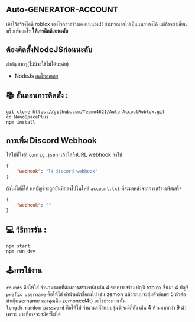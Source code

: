 ## Auto-GENERATOR-ACCOUNT

เอ้าไว้สร้างไอดี roblox เองไวกว่าสร้างเองเเน่นอน!! สามารถเอาไปเป็นเเนวทางได้
เเต่ถ้าจะเปลี่ยนหรือเพิ่มอะไร **ให้เครดิตด้วยนะคับ**

## ต้องติดตั้งNodeJSก่อนนะคับ
สำคัญมากๆ(ไม่มีจะใช้ไม่ได้นะคับ)

* NodeJs [กดโหลดเลย](https://nodejs.org/en/)

## 📚 ขั้นตอนการติดตั้ง :

```
git clone https://github.com/Teemo4621/Auto-AccoutRoblox.git
cd NanoSpacePlus
npm install
```

## การเพิ่ม Discord Webhook
ให้ไปที่ไฟล์ `config.json` เเล้วใส่ลิ้งURL webhook ลงไป
```json
{
    "webhook": "ใส่ discord webhook"
}
```
ถ้าไม่ใส่ก็ได้ เเต่บัญชีจะถูกบันทึกลงไปในไฟล์ `account.txt` ที่จะมาหลังจากการสร้างรหัสเสร็จ
```json
{
    "webhook": ""
}
```

## 💻 วิธีการรัน :

```
npm start
npm run dev
```

## 🕹การใช้งาน
`rounds` คือให้ใส่ จำนวนรอบที่ต้องการสร้างรหัส เช่น 4 ระบบจะสร้าง บัญชี roblox ขึ้นมา 4 บัญชี <br />
`prefix username` คือให้ใส่ คำนำหน้าชื่อลงไป เช่น zemon เเล้วระบบจะสุ่มตัวอักษร 5 ตัวต่อท้าย(ีusername ของคุณคือ zemoncxf4t) อะไรประมาณนั้น <br />
`length random password` คือให้ใส่ จำนวนรหัสเเบบสุ่มว่าจะมีกี่ตัว เช่น 4 ห้ามมากกว่า 9 ตัวเพราะ บางทีอาจจะสมัครไม่ได้ <br />

